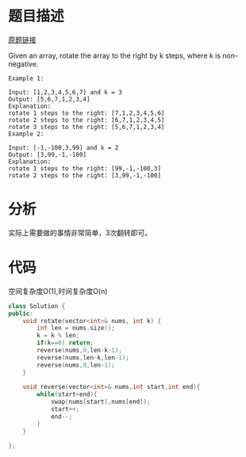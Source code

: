 
# 题目描述
[原题链接](https://leetcode.com/problems/rotate-array)

Given an array, rotate the array to the right by k steps, where k is non-negative.

```
Example 1:

Input: [1,2,3,4,5,6,7] and k = 3
Output: [5,6,7,1,2,3,4]
Explanation:
rotate 1 steps to the right: [7,1,2,3,4,5,6]
rotate 2 steps to the right: [6,7,1,2,3,4,5]
rotate 3 steps to the right: [5,6,7,1,2,3,4]
Example 2:

Input: [-1,-100,3,99] and k = 2
Output: [3,99,-1,-100]
Explanation: 
rotate 1 steps to the right: [99,-1,-100,3]
rotate 2 steps to the right: [3,99,-1,-100]
```

<!--more-->

# 分析
实际上需要做的事情非常简单，3次翻转即可。

# 代码
空间复杂度O(1),时间复杂度O(n)
```C++
class Solution {
public:
    void rotate(vector<int>& nums, int k) {
        int len = nums.size();
        k = k % len;
        if(k==0) return;
        reverse(nums,0,len-k-1);
        reverse(nums,len-k,len-1);
        reverse(nums,0,len-1);
    }
    
    void reverse(vector<int>& nums,int start,int end){
        while(start<end){
            swap(nums[start],nums[end]);
            start++;
            end--;
        }
    }
    
};
```
            